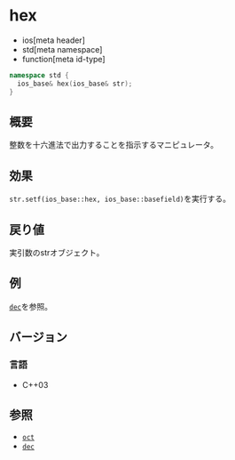 # hex
* ios[meta header]
* std[meta namespace]
* function[meta id-type]

```cpp
namespace std {
  ios_base& hex(ios_base& str);
}
```

## 概要
整数を十六進法で出力することを指示するマニピュレータ。

## 効果
`str.setf(ios_base::hex, ios_base::basefield)`を実行する。

## 戻り値
実引数のstrオブジェクト。

## 例
[`dec`](dec.md)を参照。

## バージョン
### 言語
- C++03

## 参照
- [`oct`](oct.md)
- [`dec`](dec.md)
